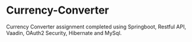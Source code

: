 # Currency-Converter
Currency Converter assignment completed using Springboot, Restful API, Vaadin, OAuth2 Security, Hibernate and MySql.
